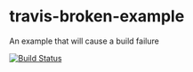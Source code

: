# travis-broken-example

An example that will cause a build failure

[![Build Status](https://travis-ci.org/kenalib/travis-broken-example.svg?branch=master)](https://travis-ci.org/kenalib/travis-broken-example)
